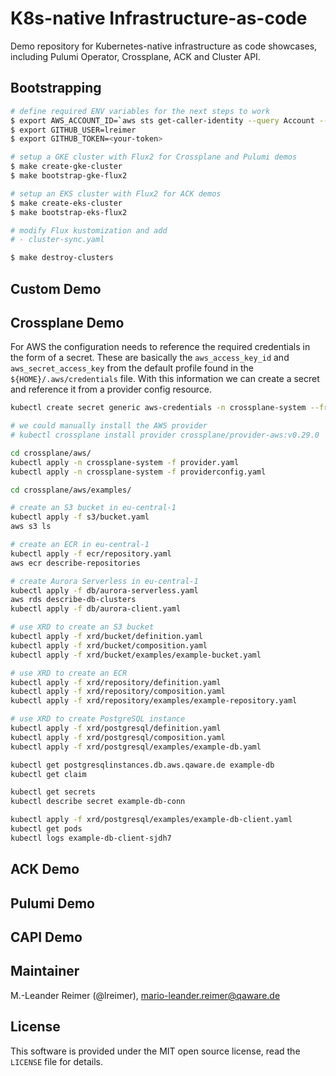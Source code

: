 # K8s-native Infrastructure-as-code

Demo repository for Kubernetes-native infrastructure as code showcases, including Pulumi Operator, Crossplane, ACK and Cluster API.

## Bootstrapping

```bash
# define required ENV variables for the next steps to work
$ export AWS_ACCOUNT_ID=`aws sts get-caller-identity --query Account --output text`
$ export GITHUB_USER=lreimer
$ export GITHUB_TOKEN=<your-token>

# setup a GKE cluster with Flux2 for Crossplane and Pulumi demos
$ make create-gke-cluster
$ make bootstrap-gke-flux2

# setup an EKS cluster with Flux2 for ACK demos
$ make create-eks-cluster
$ make bootstrap-eks-flux2

# modify Flux kustomization and add
# - cluster-sync.yaml

$ make destroy-clusters
```

## Custom Demo


## Crossplane Demo

For AWS the configuration needs to reference the required credentials in the form of a secret.
These are basically the `aws_access_key_id` and `aws_secret_access_key` from the default profile found in the `${HOME}/.aws/credentials` file. With this information we can create a secret and reference it from a provider config resource.

```bash
kubectl create secret generic aws-credentials -n crossplane-system --from-file=credentials=${HOME}/.aws/credentials

# we could manually install the AWS provider
# kubectl crossplane install provider crossplane/provider-aws:v0.29.0

cd crossplane/aws/
kubectl apply -n crossplane-system -f provider.yaml
kubectl apply -n crossplane-system -f providerconfig.yaml

cd crossplane/aws/examples/

# create an S3 bucket in eu-central-1
kubectl apply -f s3/bucket.yaml
aws s3 ls

# create an ECR in eu-central-1
kubectl apply -f ecr/repository.yaml
aws ecr describe-repositories

# create Aurora Serverless in eu-central-1
kubectl apply -f db/aurora-serverless.yaml
aws rds describe-db-clusters
kubectl apply -f db/aurora-client.yaml

# use XRD to create an S3 bucket
kubectl apply -f xrd/bucket/definition.yaml
kubectl apply -f xrd/bucket/composition.yaml
kubectl apply -f xrd/bucket/examples/example-bucket.yaml

# use XRD to create an ECR
kubectl apply -f xrd/repository/definition.yaml
kubectl apply -f xrd/repository/composition.yaml
kubectl apply -f xrd/repository/examples/example-repository.yaml

# use XRD to create PostgreSQL instance
kubectl apply -f xrd/postgresql/definition.yaml
kubectl apply -f xrd/postgresql/composition.yaml
kubectl apply -f xrd/postgresql/examples/example-db.yaml

kubectl get postgresqlinstances.db.aws.qaware.de example-db
kubectl get claim

kubectl get secrets
kubectl describe secret example-db-conn

kubectl apply -f xrd/postgresql/examples/example-db-client.yaml
kubectl get pods
kubectl logs example-db-client-sjdh7
```

## ACK Demo


## Pulumi Demo


## CAPI Demo


## Maintainer

M.-Leander Reimer (@lreimer), <mario-leander.reimer@qaware.de>

## License

This software is provided under the MIT open source license, read the `LICENSE`
file for details.

